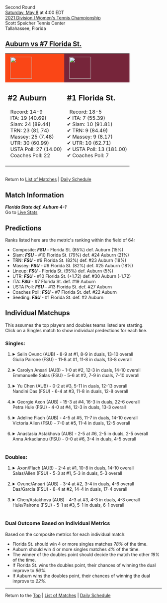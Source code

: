 Second Round[](#top)<a name="top"></a>  
[Saturday, May 8](../../schedule/05-08.md) at 4:00 EDT  
[2021 Division I Women's Tennis Championship](../index.md)  
Scott Speicher Tennis Center  
Tallahassee, Florida  
## [Auburn vs #7 Florida St.](https://www.ncaa.com/game/5833691)  

<table><tr style="background-color: #d9d9d9 !important"><td style="background-color: #FA4616 !important"><img src="https://www.ncaa.com/sites/default/files/images/logos/schools/a/auburn.70.png" width="70" height="70" style="padding: 8px;" /></td><td style="background-color: #76253A !important"><img src="https://www.ncaa.com/sites/default/files/images/logos/schools/f/florida-st.70.png" width="70" height="70" style="padding: 8px;" /></td></tr><tr>
<td>  

<h2>#2 Auburn</h2>  
&nbsp; Record: 14-9<br>  
&nbsp; ITA: 19 (40.69)<br>  
&nbsp; Slam: 24 (89.44)<br>  
&nbsp; TRN: 23 (81.74)<br>  
&nbsp; Massey: 25 (7.48)<br>  
&nbsp; UTR: 30 (60.99)<br>  
&nbsp; USTA Poll: 27 (14.00)<br>  
&nbsp; Coaches Poll: 22<br>  
<br>  

</td>
<td>  

<h2>#1 Florida St.</h2>  
&nbsp; Record: 18-5<br>  
&#10004; ITA: 7 (55.39)<br>  
&#10004; Slam: 10 (91.81)<br>  
&#10004; TRN: 9 (84.49)<br>  
&#10004; Massey: 9 (8.17)<br>  
&#10004; UTR: 10 (62.71)<br>  
&#10004; USTA Poll: 13 (181.00)<br>  
&#10004; Coaches Poll: 7<br>  
<br>  

</td>
</tr></table>  


<br>Return to [List of Matches](../index.md) &#124; [Daily Schedule](../../schedule/05-08.md)

## Match Information  
***Florida State def. Auburn 4-1***  
Go to [Live Stats](http://stats.statbroadcast.com/broadcast/?id=350663)  

## Predictions  

Ranks listed here are the metric's ranking within the field of 64:  
- Composite: ***FSU*** - Florida St. (85%) def. Auburn (15%)  
- Slam: ***FSU*** - #10 Florida St. (79%) def. #24 Auburn (21%)  
- TRN: ***FSU*** - #9 Florida St. (82%) def. #23 Auburn (18%)  
- Massey: ***FSU*** - #9 Florida St. (82%) def. #25 Auburn (18%)  
- Lineup: ***FSU*** - Florida St. (95%) def. Auburn (5%)  
- UTR: ***FSU*** - #10 Florida St. (+1.72) def. #30 Auburn (-1.72)  
- ITA: ***FSU*** - #7 Florida St. def. #19 Auburn  
- USTA Poll: ***FSU*** - #13 Florida St. def. #27 Auburn  
- Coaches Poll: ***FSU*** - #7 Florida St. def. #22 Auburn  
- Seeding: ***FSU*** - #1 Florida St. def. #2 Auburn  

## Individual Matchups  
This assumes the top players and doubles teams listed are starting.  
Click on a Singles match to show individual predections for each line.  

### Singles:  

<ol>
<li><details>
<summary markdown="span">Selin Ovunc (AUB) - 8-9 at #1, 8-9 in duals, 13-10 overall<br>Giulia Pairone (FSU) - 11-8 at #1, 11-8 in duals, 13-8 overall</summary>
<h4>Predictions</h4><ul>
<li>Composite: <b><i>FSU</i></b> - Pairone (81%) def. Ovunc (19%)</li>  
<li>Slam: <b><i>FSU</i></b> - Pairone (80%) def. Ovunc (20%)</li>  
<li>TRN: <b><i>FSU</i></b> - Pairone (82%) def. Ovunc (18%)</li>  
<li>Massey: <b><i>FSU</i></b> - Pairone (79%) def. Ovunc (21%)</li>  
<li>UTR: <b><i>FSU</i></b> - Pairone (84%) def. Ovunc (16%)</li>  
<li>ITA: <b><i>FSU</i></b> - Pairone (30.67) def. Ovunc (9.63)</li>  
</ul>
</details>&nbsp;</li>
<li><details>
<summary markdown="span">Carolyn Ansari (AUB) - 1-0 at #2, 12-3 in duals, 14-10 overall<br>Emmanuelle Salas (FSU) - 5-6 at #2, 7-9 in duals, 7-10 overall</summary>
<h4>Predictions</h4><ul>
<li>Composite: <b><i>AUB</i></b> - Ansari (54%) def. Salas (46%)</li>  
<li>Slam: <b><i>AUB</i></b> - Ansari (56%) def. Salas (44%)</li>  
<li>TRN: <b><i>AUB</i></b> - Ansari (61%) def. Salas (39%)</li>  
<li>Massey: <b><i>AUB</i></b> - Ansari (68%) def. Salas (32%)</li>  
<li>UTR: <b><i>FSU</i></b> - Salas (70%) def. Ansari (30%)</li>  
<li>ITA: <b><i>FSU</i></b> - Salas (14.35) def. Ansari (7.96)</li>  
</ul>
</details>&nbsp;</li>
<li><details>
<summary markdown="span">Yu Chen (AUB) - 0-2 at #3, 5-11 in duals, 12-13 overall<br>Nandini Das (FSU) - 6-4 at #3, 11-8 in duals, 12-8 overall</summary>
<h4>Predictions</h4><ul>
<li>Composite: <b><i>FSU</i></b> - Das (61%) def. Chen (39%)</li>  
<li>Slam: <b><i>FSU</i></b> - Das (51%) def. Chen (49%)</li>  
<li>TRN: <b><i>FSU</i></b> - Das (54%) def. Chen (46%)</li>  
<li>Massey: <b><i>FSU</i></b> - Das (75%) def. Chen (25%)</li>  
<li>UTR: <b><i>FSU</i></b> - Das (65%) def. Chen (35%)</li>  
<li>ITA: <b><i>AUB</i></b> - Chen (3.54) def. Das (2.52)</li>  
</ul>
</details>&nbsp;</li>
<li><details>
<summary markdown="span">Georgie Axon (AUB) - 15-3 at #4, 16-3 in duals, 22-6 overall<br>Petra Hule (FSU) - 4-0 at #4, 12-3 in duals, 13-3 overall</summary>
<h4>Predictions</h4><ul>
<li>Composite: <b><i>FSU</i></b> - Hule (51%) def. Axon (49%)</li>  
<li>Slam: <b><i>FSU</i></b> - Hule (57%) def. Axon (43%)</li>  
<li>TRN: <b><i>FSU</i></b> - Hule (60%) def. Axon (40%)</li>  
<li>Massey: <b><i>FSU</i></b> - Hule (51%) def. Axon (49%)</li>  
<li>UTR: <b><i>AUB</i></b> - Axon (64%) def. Hule (36%)</li>  
<li>ITA: <b><i>FSU</i></b> - Hule (3.24) def. Axon (2.43)</li>  
</ul>
</details>&nbsp;</li>
<li><details>
<summary markdown="span">Adeline Flach (AUB) - 4-5 at #5, 11-7 in duals, 14-10 overall<br>Victoria Allen (FSU) - 7-0 at #5, 11-4 in duals, 12-5 overall</summary>
<h4>Predictions</h4><ul>
<li>Composite: <b><i>FSU</i></b> - Allen (91%) def. Flach (9%)</li>  
<li>Slam: <b><i>FSU</i></b> - Allen (93%) def. Flach (7%)</li>  
<li>TRN: <b><i>FSU</i></b> - Allen (93%) def. Flach (7%)</li>  
<li>Massey: <b><i>FSU</i></b> - Allen (90%) def. Flach (10%)</li>  
<li>UTR: <b><i>FSU</i></b> - Allen (90%) def. Flach (10%)</li>  
<li>ITA: <b><i>FSU</i></b> - Allen (2.90) def. Flach (1.50)</li>  
</ul>
</details>&nbsp;</li>
<li><details>
<summary markdown="span">Anastasia Astakhova (AUB) - 2-5 at #6, 2-5 in duals, 2-5 overall<br>Anna Arkadianou (FSU) - 0-0 at #6, 3-4 in duals, 4-5 overall</summary>
<h4>Predictions</h4><ul>
<li>Composite: <b><i>FSU</i></b> - Arkadianou (93%) def. Astakhova (7%)</li>  
<li>Slam: <b><i>FSU</i></b> - Arkadianou (94%) def. Astakhova (6%)</li>  
<li>TRN: <b><i>FSU</i></b> - Arkadianou (92%) def. Astakhova (8%)</li>  
<li>Massey: <b><i>FSU</i></b> - Arkadianou (92%) def. Astakhova (8%)</li>  
<li>UTR: <b><i>FSU</i></b> - Arkadianou (94%) def. Astakhova (6%)</li>  
</ul>
</details>&nbsp;</li>
</ol>

### Doubles:  

<ol>
<li><details>
<summary markdown="span">Axon/Flach (AUB) - 2-4 at #1, 10-8 in duals, 14-10 overall<br>Salas/Allen (FSU) - 5-3 at #1, 5-3 in duals, 5-3 overall</summary>
<br>Sorry, we don't have any metrics for this match
</details>&nbsp;</li>
<li><details>
<summary markdown="span">Ovunc/Ansari (AUB) - 3-4 at #2, 3-4 in duals, 4-6 overall<br>Das/Garcia (FSU) - 8-4 at #2, 14-4 in duals, 17-4 overall</summary>
<br>Sorry, we don't have any metrics for this match
</details>&nbsp;</li>
<li><details>
<summary markdown="span">Chen/Astakhova (AUB) - 4-3 at #3, 4-3 in duals, 4-3 overall<br>Hule/Pairone (FSU) - 5-1 at #3, 5-1 in duals, 6-1 overall</summary>
<br>Sorry, we don't have any metrics for this match
</details>&nbsp;</li>
</ol>

### Dual Outcome Based on Individual Metrics  
  
Based on the composite metrics for each individual match:  
- Florida St. should win 4 or more singles matches *78%* of the time.  
- Auburn should win 4 or more singles matches *4%* of the time.  
- The winner of the doubles point should decide the match the other *18%* of the time.  
- If Florida St. wins the doubles point, their chances of winning the dual improve to *96%*.  
- If Auburn wins the doubles point, their chances of winning the dual improve to *22%*.  
  
------

Return to the [Top](#top) &#124; [List of Matches](../index.md) &#124; [Daily Schedule](../../schedule/05-08.md)  
